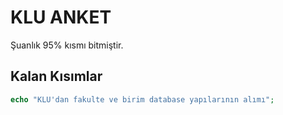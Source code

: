 # KLU ANKET 
Şuanlık 95% kısmı bitmiştir.
## Kalan Kısımlar

```php
echo "KLU'dan fakulte ve birim database yapılarının alımı";
```
